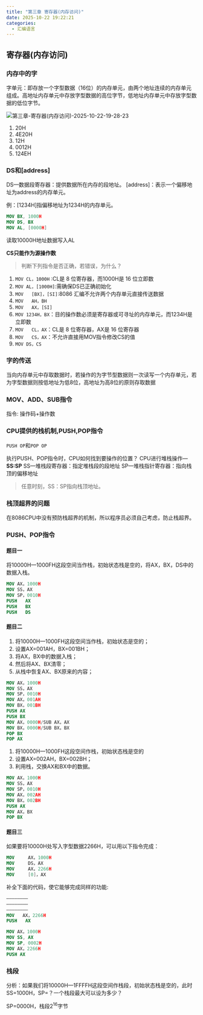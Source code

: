 ```yaml
---
title: "第三章 寄存器(内存访问)"  
date: 2025-10-22 19:22:21
categories: 
  - 汇编语言
---
```


## 寄存器(内存访问)

### 内存中的字

字单元：即存放一个字型数据（16位）的内存单元，由两个地址连续的内存单元组成。高地址内存单元中存放字型数据的高位字节，低地址内存单元中存放字型数据的低位字节。

![第三章-寄存器(内存访问)-2025-10-22-19-28-23](https://csbase-blog.oss-cn-beijing.aliyuncs.com/第三章-寄存器(内存访问)-2025-10-22-19-28-23.png)

1. 20H
2. 4E20H
3. 12H
4. 0012H
5. 124EH

### DS和[address]

 DS—数据段寄存器：提供数据所在内存的段地址。
 [address]：表示一个偏移地址为address的内存单元。

例：[1234H]指偏移地址为1234H的内存单元。

```nasm
MOV BX, 1000H
MOV DS, BX
MOV AL, [0000H]
```

读取10000H地址数据写入AL

**CS只能作为源操作数**

>判断下列指令是否正确，若错误，为什么？

1. `MOV CL，1000H` :CL是 8 位寄存器，而1000H是 16 位立即数
2. `MOV	AL，[1000H]`:需确保DS已正确初始化
3. `MOV   [BX]，[SI]`:8086 汇编不允许两个内存单元直接传送数据
4. `MOV   AH，BH`
5. `MOV   AX，[SI]`
6. `MOV 1234H，BX`：目的操作数必须是寄存器或可寻址的内存单元，而1234H是立即数
7. `MOV   CL，AX`：CL是 8 位寄存器，AX是 16 位寄存器
8. `MOV   CS，AX`：不允许直接用MOV指令修改CS的值
9. `MOV	DS，CS`

### 字的传送

当向内存单元中存取数据时，若操作的为字节型数据则一次读写一个内存单元，若为字型数据则按低地址为低8位，高地址为高8位的原则存取数据

### MOV、ADD、SUB指令

指令: 操作码+操作数

### CPU提供的栈机制,PUSH,POP指令

`PUSH OP`和`POP OP`

执行PUSH、POP指令时，CPU如何找到要操作的位置？
CPU进行堆栈操作—**SS:SP**
SS—堆栈段寄存器：指定堆栈段的段地址
SP—堆栈指针寄存器：指向栈顶的偏移地址

>任意时刻，SS：SP指向栈顶地址。

### 栈顶超界的问题

在8086CPU中没有预防栈超界的机制，所以程序员必须自己考虑，防止栈超界。

### PUSH、POP指令

#### 题目一

将10000H—1000FH这段空间当作栈，初始状态栈是空的，将AX，BX，DS中的数据入栈。

```nasm
MOV AX，1000H
MOV SS，AX
MOV SP，0010H
PUSH   AX
PUSH   BX
PUSH   DS
```
#### 题目二

1. 将10000H—1000FH这段空间当作栈，初始状态是空的；
2. 设置AX=001AH，BX=001BH；
3. 将AX，BX中的数据入栈；
4. 然后将AX、BX清零；
5. 从栈中恢复AX、BX原来的内容；

```nasm
MOV AX，1000H
MOV SS，AX
MOV SP，0010H
MOV AX，001AH
MOV BX，001BH
PUSH AX
PUSH BX
MOV AX，0000H/SUB AX，AX
MOV BX，0000H/SUB BX，BX
POP BX
POP AX
```

1. 将10000H—1000FH这段空间作栈，初始状态栈是空的
2. 设置AX=002AH，BX=002BH；
3. 利用栈，交换AX和BX中的数据。

```nasm
MOV AX，1000H
MOV SS，AX
MOV SP，0010H
MOV AX，002AH
MOV BX，002BH
PUSH AX
MOV AX，BX
POP BX
```

#### 题目三

如果要将10000H处写入字型数据2266H，可以用以下指令完成：

```nasm
MOV     AX，1000H
MOV     DS，AX
MOV     AX，2266H
MOV     [0]，AX
```

补全下面的代码，使它能够完成同样的功能:

```nasm
————————
————————
————————
MOV   AX，2266H
PUSH   AX
```

```nasm
MOV AX，1000H
MOV SS, AX
MOV SP, 0002H
MOV AX，2266H
PUSH AX
```

### 栈段

分析：如果我们将10000H—1FFFFH这段空间作栈段，初始状态栈是空的，此时SS=1000H，SP=？一个栈段最大可以设为多少？

SP=0000H，栈段2<sup>16</sup>字节
